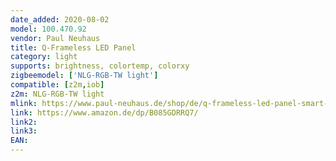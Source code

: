 ```yaml
---
date_added: 2020-08-02
model: 100.470.92
vendor: Paul Neuhaus 
title: Q-Frameless LED Panel
category: light
supports: brightness, colortemp, colorxy
zigbeemodel: ['NLG-RGB-TW light']
compatible: [z2m,iob]
z2m: NLG-RGB-TW light
mlink: https://www.paul-neuhaus.de/shop/de/q-frameless-led-panel-smart-home-45x45cm.html
link: https://www.amazon.de/dp/B085GDRRQ7/
link2: 
link3: 
EAN: 
---
```

